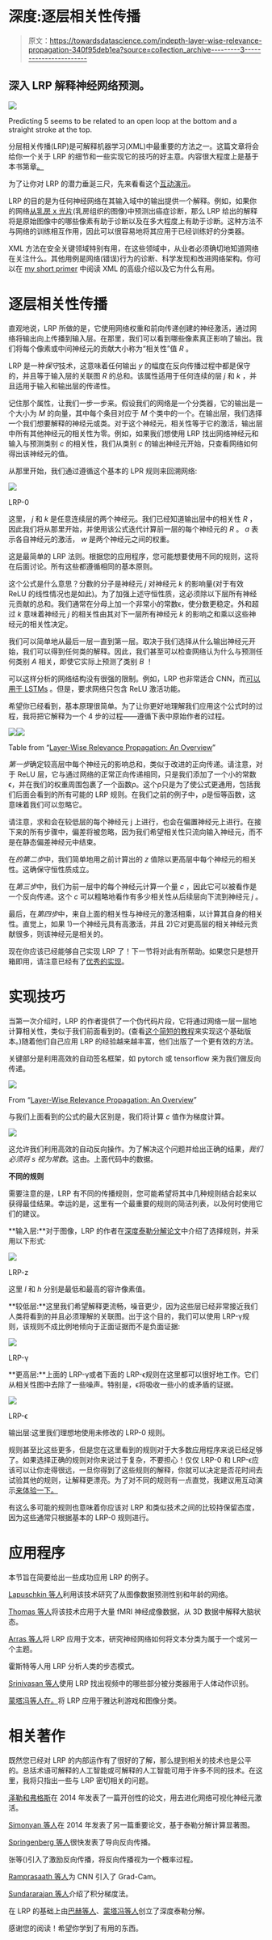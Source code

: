 # 深度:逐层相关性传播

> 原文：<https://towardsdatascience.com/indepth-layer-wise-relevance-propagation-340f95deb1ea?source=collection_archive---------3----------------------->

## 深入 LRP 解释神经网络预测。

![](img/b8b20d215c794c285dd3c8433b9a410c.png)

Predicting 5 seems to be related to an open loop at the bottom and a straight stroke at the top.

分层相关传播(LRP)是可解释机器学习(XML)中最重要的方法之一。这篇文章将会给你一个关于 LRP 的细节和一些实现它的技巧的好主意。内容很大程度上是基于本书第章[。](https://link.springer.com/chapter/10.1007%2F978-3-030-28954-6_10)

为了让你对 LRP 的潜力垂涎三尺，先来看看这个[互动演示](https://lrpserver.hhi.fraunhofer.de/image-classification)。

LRP 的目的是为任何神经网络在其输入域中的输出提供一个解释。例如，如果你的网络[从乳房 x 光片](https://news.mit.edu/2019/using-ai-predict-breast-cancer-and-personalize-care-0507)(乳房组织的图像)中预测出癌症诊断，那么 LRP 给出的解释将是原始图像中的哪些像素有助于诊断以及在多大程度上有助于诊断。这种方法不与网络的训练相互作用，因此可以很容易地将其应用于已经训练好的分类器。

XML 方法在安全关键领域特别有用，在这些领域中，从业者必须确切地知道网络在关注什么。其他用例是网络(错误)行为的诊断、科学发现和改进网络架构。你可以在 [my short primer](/why-how-interpretable-ml-7288c5aa55e4) 中阅读 XML 的高级介绍以及它为什么有用。

# 逐层相关性传播

直观地说，LRP 所做的是，它使用网络权重和前向传递创建的神经激活，通过网络将输出向上传播到输入层。在那里，我们可以看到哪些像素真正影响了输出。我们将每个像素或中间神经元的贡献大小称为“相关性”值 *R* 。

LRP 是一种*保守*技术，这意味着任何输出 *y* 的幅度在反向传播过程中都是保守的，并且等于输入层的关联图 *R* 的总和。该属性适用于任何连续的层 *j* 和 *k* ，并且适用于输入和输出层的传递性。

记住那个属性，让我们一步一步来。假设我们的网络是一个分类器，它的输出是一个大小为 *M* 的向量，其中每个条目对应于 *M* 个类中的一个。在输出层，我们选择一个我们想要解释的神经元或类。对于这个神经元，相关性等于它的激活，输出层中所有其他神经元的相关性为零。例如，如果我们想使用 LRP 找出网络神经元和输入与预测类别 *c* 的相关性，我们从类别 *c* 的输出神经元开始，只查看网络如何得出该神经元的值。

从那里开始，我们通过遵循这个基本的 LPR 规则来回溯网络:

![](img/b09f64e8ffa4bde77dad835be14ef2d7.png)

LRP-0

这里， *j* 和 *k* 是任意连续层的两个神经元。我们已经知道输出层中的相关性 *R* ，因此我们将从那里开始，并使用该公式迭代计算前一层的每个神经元的 *R* 。 *a* 表示各自神经元的激活， *w* 是两个神经元之间的权重。

这是最简单的 LRP 法则。根据您的应用程序，您可能想要使用不同的规则，这将在后面讨论。所有这些都遵循相同的基本原则。

这个公式是什么意思？分数的分子是神经元 *j* 对神经元 *k* 的影响量(对于有效 ReLU 的线性情况也是如此)。为了加强上述守恒性质，这必须除以下层所有神经元贡献的总和。我们通常在分母上加一个非常小的常数ϵ，使分数更稳定。外和超过 *k* 意味着神经元 *j* 的相关性由其对下一层所有神经元 *k* 的影响之和乘以这些神经元的相关性决定。

我们可以简单地从最后一层一直到第一层。取决于我们选择从什么输出神经元开始，我们可以得到任何类的解释。因此，我们甚至可以检查网络认为什么与预测任何类别 *A* 相关，即使它实际上预测了类别 *B* ！

可以这样分析的网络结构没有很强的限制。例如，LRP 也非常适合 CNN，而[可以用于 LSTMs](https://link.springer.com/chapter/10.1007/978-3-030-28954-6_11) 。但是，要求网络只包含 ReLU 激活功能。

希望你已经看到，基本原理很简单。为了让你更好地理解我们应用这个公式时的过程，我将把它解释为一个 4 步的过程——遵循下表中原始作者的过程。

![](img/f8d92ac8522746d3c1fc6ef57cca1fed.png)![](img/51cbe799d1683af3508d27819f9e18b9.png)

Table from “[Layer-Wise Relevance Propagation: An Overview](https://link.springer.com/chapter/10.1007%2F978-3-030-28954-6_10)”

*第一步*确定较高层中每个神经元的影响总和，类似于改进的正向传递。请注意，对于 ReLU 层，它与通过网络的正常正向传递相同，只是我们添加了一个小的常数ϵ，并在我们的权重周围包裹了一个函数ρ。这个ρ只是为了使公式更通用，包括我们后面会看到的所有可能的 LRP 规则。在我们之前的例子中，ρ是恒等函数，这意味着我们可以忽略它。

请注意，求和会在较低层的每个神经元 j 上进行，也会在偏置神经元上进行。在接下来的所有步骤中，偏差将被忽略，因为我们希望相关性只流向输入神经元，而不是在静态偏差神经元中结束。

在*的第二步*中，我们简单地用之前计算出的 *z* 值除以更高层中每个神经元的相关性。这确保守恒性质成立。

在*第三步*中，我们为前一层中的每个神经元计算一个量 *c* ，因此它可以被看作是一个反向传递。这个 *c* 可以粗略地看作有多少相关性从后续层向下流到神经元 *j* 。

最后，在*第四步*中，来自上面的相关性与神经元的激活相乘，以计算其自身的相关性。直觉上，如果 1)一个神经元具有高激活，并且 2)它对更高层的相关神经元贡献很多，则该神经元是相关的。

现在你应该已经能够自己实现 LRP 了！下一节将对此有所帮助。如果您只是想开箱即用，请注意已经有了[优秀的实现](https://github.com/albermax/innvestigate)。

# 实现技巧

当第一次介绍时，LRP 的作者提供了一个伪代码片段，它将通过网络一层一层地计算相关性，类似于我们前面看到的。(查看[这个简短的教程](http://heatmapping.org/tutorial/)来实现这个基础版本。)随着他们自己应用 LRP 的经验越来越丰富，他们出版了一个更有效的方法。

关键部分是利用高效的自动签名框架，如 pytorch 或 tensorflow 来为我们做反向传递。

![](img/fa6e7f7d6b6d90a0b23d5d84bdcca060.png)

From “[Layer-Wise Relevance Propagation: An Overview](https://link.springer.com/chapter/10.1007%2F978-3-030-28954-6_10)”

与我们上面看到的公式的最大区别是，我们将计算 *c* 值作为梯度计算。

![](img/5240d2bf82123f1cd2470c4ec94209a8.png)

这允许我们利用高效的自动反向操作。为了解决这个问题并给出正确的结果，*我们必须将 s 视为常数*。这由。上面代码中的数据。

**不同的规则**

需要注意的是，LRP 有不同的传播规则，您可能希望将其中几种规则结合起来以获得最佳结果。幸运的是，这里有一个最重要的规则的简洁列表，以及何时使用它们的建议。

**输入层:**对于图像，LRP 的作者在[深度泰勒分解论文](https://www.sciencedirect.com/science/article/pii/S0031320316303582)中介绍了选择规则，并采用以下形式:

![](img/f80fca570a5d673cb97ba48d992575d2.png)

LRP-z

这里 *l* 和 *h* 分别是最低和最高的容许像素值。

**较低层:**这里我们希望解释更流畅，噪音更少，因为这些层已经非常接近我们人类将看到的并且必须理解的关联图。出于这个目的，我们可以使用 LRP-γ规则，该规则不成比例地倾向于正面证据而不是负面证据:

![](img/fe2b019c8d4d2093df732444257074b5.png)

LRP-γ

**更高层:**上面的 LRP-γ或者下面的 LRP-ϵ规则在这里都可以很好地工作。它们从相关性图中去除了一些噪声。特别是，ϵ将吸收一些小的或矛盾的证据。

![](img/79dd09b05c597806f0b6aeb44fea0114.png)

LRP-ϵ

输出层:这里我们理想地使用未修改的 LRP-0 规则。

规则甚至比这些更多，但是您在这里看到的规则对于大多数应用程序来说已经足够了。如果选择正确的规则对你来说过于复杂，不要担心！仅仅 LRP-0 和 LRP-ϵ应该可以让你走得很远，一旦你得到了这些规则的解释，你就可以决定是否花时间去试验其他的规则，让解释更漂亮。为了对不同的规则有一点直觉，我建议用互动演示[来体验一下。](https://lrpserver.hhi.fraunhofer.de/image-classification)

有这么多可能的规则也意味着你应该对 LRP 和类似技术之间的比较持保留态度，因为这些通常只根据基本的 LRP-0 规则进行。

# 应用程序

本节旨在简要给出一些成功应用 LRP 的例子。

[Lapuschkin 等人](https://arxiv.org/abs/1708.07689)利用该技术研究了从图像数据预测性别和年龄的网络。

[Thomas 等人](https://arxiv.org/abs/1810.09945)将该技术应用于大量 fMRI 神经成像数据，从 3D 数据中解释大脑状态。

[Arras 等人](https://journals.plos.org/plosone/article?id=10.1371/journal.pone.0181142)将 LRP 应用于文本，研究神经网络如何将文本分类为属于一个或另一个主题。

霍斯特等人用 LRP 分析人类的步态模式。

[Srinivasan 等人](https://ieeexplore.ieee.org/document/7952445)使用 LRP 找出视频中的哪些部分被分类器用于人体动作识别。

[蒙塔冯等人在。](https://www.nature.com/articles/s41467-019-08987-4)将 LRP 应用于雅达利游戏和图像分类。

# 相关著作

既然您已经对 LRP 的内部运作有了很好的了解，那么提到相关的技术也是公平的。总括术语可解释的人工智能或可解释的人工智能可用于许多不同的技术。在这里，我将只指出一些与 LRP 密切相关的问题。

[泽勒和弗格斯](https://link.springer.com/chapter/10.1007/978-3-319-10590-1_53)在 2014 年发表了一篇开创性的论文，用去进化网络可视化神经元激活。

[Simonyan 等人](https://arxiv.org/pdf/1312.6034.pdf)在 2014 年发表了另一篇重要论文，基于泰勒分解计算显著图。

[Springenberg 等人](https://arxiv.org/abs/1412.6806)很快发表了导向反向传播。

张等()引入了激励反向传播，将反向传播视为一个概率过程。

[Ramprasaath 等人](https://arxiv.org/abs/1610.02391)为 CNN 引入了 Grad-Cam。

[Sundararajan 等人](https://arxiv.org/abs/1703.01365)介绍了积分梯度法。

在 LRP 的基础上由[巴赫等人](https://journals.plos.org/plosone/article?id=10.1371/journal.pone.0130140)、[蒙塔冯等人](https://www.sciencedirect.com/science/article/pii/S0031320316303582?via%3Dihub)创立了深度泰勒分解。

感谢您的阅读！希望你学到了有用的东西。